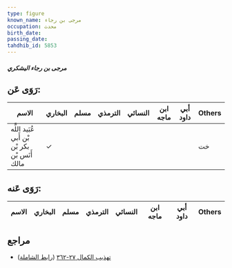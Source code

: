```yaml
---
type: figure
known_name: مرجى بن رجاء
occupation: محدث
birth_date:
passing_date:
tahdhib_id: 5853
---
```

##### مرجى بن رجاء اليشكري

## رَوَى عَن:
| الاسم                                         | البخاري | مسلم | الترمذي | النسائي | ابن ماجه | أبي داود | Others |
| --------------------------------------------- | ------- | ---- | ------- | ------- | -------- | -------- | ------ |
| عُبَيد اللَّه بْن أَبي بكر بْن أَنَس بْن مالك | ✓       |      |         |         |          |          | خت     |
## رَوَى عَنه:
| الاسم | البخاري | مسلم | الترمذي | النسائي | ابن ماجه | أبي داود | Others |
| ----- | ------- | ---- | ------- | ------- | -------- | -------- | ------ |
## مراجع
- [تهذيب الكمال ٢٧-٣٦٢](obsidian://open?vault=Tahdhib-al-Kamal&file=Figures/٥٨٥٣-مرجى%20بن%20رجاء%20اليشكري) ([رابط الشاملة](https://shamela.ws/book/3722/14751))